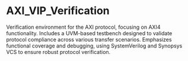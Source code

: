 # AXI_VIP_Verification
Verification environment for the AXI protocol, focusing on AXI4 functionality. Includes a UVM-based testbench designed to validate protocol compliance across various transfer scenarios. Emphasizes functional coverage and debugging, using SystemVerilog and Synopsys VCS to ensure robust protocol verification.

